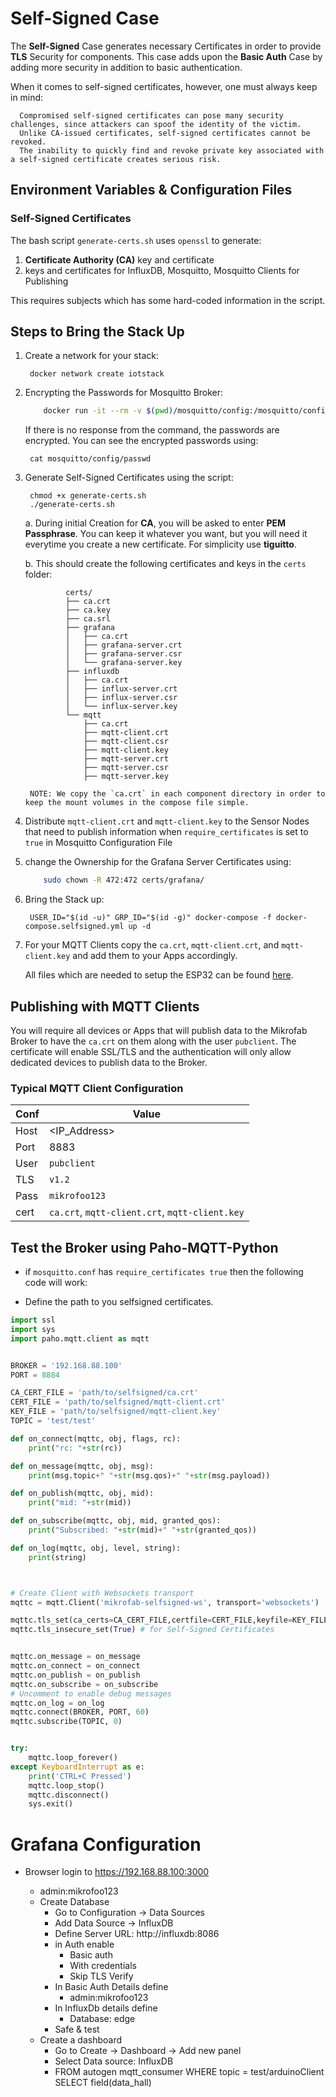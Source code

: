 # Self-Signed Case
      
The __Self-Signed__ Case generates necessary Certificates in order to provide __TLS__ Security for components. This case
adds upon the __Basic Auth__ Case by adding more security in addition to basic authentication.

When it comes to self-signed certificates, however, one must always keep in mind:

      Compromised self-signed certificates can pose many security challenges, since attackers can spoof the identity of the victim. 
      Unlike CA-issued certificates, self-signed certificates cannot be revoked. 
      The inability to quickly find and revoke private key associated with a self-signed certificate creates serious risk.


## Environment Variables & Configuration Files

### Self-Signed Certificates

The bash script `generate-certs.sh` uses `openssl` to generate:
1. __Certificate Authority (CA)__ key and certificate
2. keys and certificates for InfluxDB, Mosquitto, Mosquitto Clients for Publishing

This requires subjects which has some hard-coded information in the script.

## Steps to Bring the Stack Up

1. Create a network for your stack:

        docker network create iotstack

2. Encrypting the Passwords for Mosquitto Broker:
    ```bash
        docker run -it --rm -v $(pwd)/mosquitto/config:/mosquitto/config eclipse-mosquitto mosquitto_passwd -U /mosquitto/config/passwd
    ```

    If there is no response from the command, the passwords are encrypted. You can see the encrypted passwords using:

        cat mosquitto/config/passwd

3. Generate Self-Signed Certificates using the script:

        chmod +x generate-certs.sh
        ./generate-certs.sh
    
    a. During initial Creation for __CA__, you will be asked to enter __PEM Passphrase__. You can keep it whatever you want, but you will need it everytime you create a new certificate. For simplicity use __tiguitto__.

    b. This should create the following certificates and keys in the `certs` folder:

                certs/
                ├── ca.crt
                ├── ca.key
                ├── ca.srl
                ├── grafana
                │   ├── ca.crt
                │   ├── grafana-server.crt
                │   ├── grafana-server.csr
                │   └── grafana-server.key
                ├── influxdb
                │   ├── ca.crt
                │   ├── influx-server.crt
                │   ├── influx-server.csr
                │   └── influx-server.key
                └── mqtt
                    ├── ca.crt
                    ├── mqtt-client.crt
                    ├── mqtt-client.csr
                    ├── mqtt-client.key
                    ├── mqtt-server.crt
                    ├── mqtt-server.csr
                    ├── mqtt-server.key

        NOTE: We copy the `ca.crt` in each component directory in order to keep the mount volumes in the compose file simple.

4. Distribute `mqtt-client.crt` and `mqtt-client.key` to the Sensor Nodes that need to publish information when `require_certificates` is set to `true` in Mosquitto Configuration File

5. change the Ownership for the Grafana Server Certificates using:

    ```bash
        sudo chown -R 472:472 certs/grafana/
    ```

6. Bring the Stack up:

        USER_ID="$(id -u)" GRP_ID="$(id -g)" docker-compose -f docker-compose.selfsigned.yml up -d

7. For your MQTT Clients copy the `ca.crt`, `mqtt-client.crt`, and `mqtt-client.key` and add them to your Apps accordingly.
   
   All files which are needed to setup the ESP32 can be found [here](/esp/03_self_signed_auth).

## Publishing with MQTT Clients

You will require all devices or Apps that will publish data to the Mikrofab Broker to have the `ca.crt` on them along with the user `pubclient`. 
The certificate will enable SSL/TLS and the authentication will only allow dedicated devices to publish data to the Broker.

### Typical MQTT Client Configuration

| Conf | Value        |
|------|--------------|
| Host | <IP_Address> |
| Port | 8883         |
| User | `pubclient`  |
| TLS  | `v1.2`       |
| Pass | `mikrofoo123`   |
| cert | `ca.crt`, `mqtt-client.crt`, `mqtt-client.key`     |


## Test the Broker using Paho-MQTT-Python 

- if `mosquitto.conf` has `require_certificates true` then the following code will work:

- Define the path to you selfsigned certificates.

```python
import ssl
import sys
import paho.mqtt.client as mqtt


BROKER = '192.168.88.100'
PORT = 8884

CA_CERT_FILE = 'path/to/selfsigned/ca.crt'
CERT_FILE = 'path/to/selfsigned/mqtt-client.crt'
KEY_FILE = 'path/to/selfsigned/mqtt-client.key'
TOPIC = 'test/test'

def on_connect(mqttc, obj, flags, rc):
    print("rc: "+str(rc))

def on_message(mqttc, obj, msg):
    print(msg.topic+" "+str(msg.qos)+" "+str(msg.payload))

def on_publish(mqttc, obj, mid):
    print("mid: "+str(mid))

def on_subscribe(mqttc, obj, mid, granted_qos):
    print("Subscribed: "+str(mid)+" "+str(granted_qos))

def on_log(mqttc, obj, level, string):
    print(string)



# Create Client with Websockets transport
mqttc = mqtt.Client('mikrofab-selfsigned-ws', transport='websockets')

mqttc.tls_set(ca_certs=CA_CERT_FILE,certfile=CERT_FILE,keyfile=KEY_FILE,tls_version=ssl.PROTOCOL_TLSv1_2)
mqttc.tls_insecure_set(True) # for Self-Signed Certificates


mqttc.on_message = on_message
mqttc.on_connect = on_connect
mqttc.on_publish = on_publish
mqttc.on_subscribe = on_subscribe
# Uncomment to enable debug messages
mqttc.on_log = on_log
mqttc.connect(BROKER, PORT, 60)
mqttc.subscribe(TOPIC, 0)


try:
    mqttc.loop_forever()
except KeyboardInterrupt as e:
    print('CTRL+C Pressed')
    mqttc.loop_stop()
    mqttc.disconnect()
    sys.exit()

```

# Grafana Configuration

- Browser login to https://192.168.88.100:3000

   - admin:mikrofoo123
   - Create Database  
      - Go to Configuration -> Data Sources
      - Add Data Source -> InfluxDB
      - Define Server URL: http://influxdb:8086
      - in Auth enable
         - Basic auth
         - With credentials
         - Skip TLS Verify
      - In Basic Auth Details define
         - admin:mikrofoo123
      - In InfluxDb details define
         - Database: edge
      - Safe & test
    - Create a dashboard
      - Go to Create -> Dashboard -> Add new panel
      - Select Data source: InfluxDB
      - FROM autogen mqtt_consumer WHERE topic = test/arduinoClient SELECT field(data_hall)
       